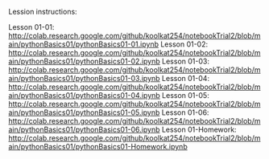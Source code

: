 Lession instructions:

Lesson 01-01: http://colab.research.google.com/github/koolkat254/notebookTrial2/blob/main/pythonBasics01/pythonBasics01-01.ipynb
Lesson 01-02: http://colab.research.google.com/github/koolkat254/notebookTrial2/blob/main/pythonBasics01/pythonBasics01-02.ipynb
Lesson 01-03: http://colab.research.google.com/github/koolkat254/notebookTrial2/blob/main/pythonBasics01/pythonBasics01-03.ipynb
Lesson 01-04: http://colab.research.google.com/github/koolkat254/notebookTrial2/blob/main/pythonBasics01/pythonBasics01-04.ipynb
Lesson 01-05: http://colab.research.google.com/github/koolkat254/notebookTrial2/blob/main/pythonBasics01/pythonBasics01-05.ipynb
Lesson 01-06: http://colab.research.google.com/github/koolkat254/notebookTrial2/blob/main/pythonBasics01/pythonBasics01-06.ipynb
Lesson 01-Homework: http://colab.research.google.com/github/koolkat254/notebookTrial2/blob/main/pythonBasics01/pythonBasics01-Homework.ipynb